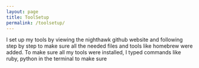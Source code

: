 ```yaml
---
layout: page
title: ToolSetup
permalink: /toolsetup/
--- 
```



I set up my tools by viewing the nighthawk github website and following step by step to make sure all the needed files and tools like homebrew were added. To make sure all my tools were installed, I typed commands like ruby, python in the terminal to make sure 